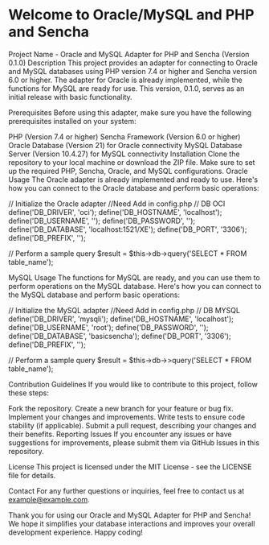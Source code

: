 # Welcome to Oracle/MySQL and PHP and Sencha
 Project Name - Oracle and MySQL Adapter for PHP and Sencha (Version 0.1.0)
Description
This project provides an adapter for connecting to Oracle and MySQL databases using PHP version 7.4 or higher and Sencha version 6.0 or higher. The adapter for Oracle is already implemented, while the functions for MySQL are ready for use. This version, 0.1.0, serves as an initial release with basic functionality.

Prerequisites
Before using this adapter, make sure you have the following prerequisites installed on your system:

PHP (Version 7.4 or higher)
Sencha Framework (Version 6.0 or higher)
Oracle Database (Version 21) for Oracle connectivity
MySQL Database Server (Version 10.4.27) for MySQL connectivity
Installation
Clone the repository to your local machine or download the ZIP file.
Make sure to set up the required PHP, Sencha, Oracle, and MySQL configurations.
Oracle Usage
The Oracle adapter is already implemented and ready to use. Here's how you can connect to the Oracle database and perform basic operations:


// Initialize the Oracle adapter
//Need Add in config.php
// DB OCI
define('DB_DRIVER', 'oci');
define('DB_HOSTNAME', 'localhost');
define('DB_USERNAME', '');
define('DB_PASSWORD', '');
define('DB_DATABASE', 'localhost:1521/XE');
define('DB_PORT', '3306');
define('DB_PREFIX', '');



// Perform a sample query
$result = $this->db->query('SELECT * FROM table_name');

MySQL Usage
The functions for MySQL are ready, and you can use them to perform operations on the MySQL database. Here's how you can connect to the MySQL database and perform basic operations:


// Initialize the MySQL adapter
//Need Add in config.php
// DB MYSQL
define('DB_DRIVER', 'mysqli');
define('DB_HOSTNAME', 'localhost');
define('DB_USERNAME', 'root');
define('DB_PASSWORD', '');
define('DB_DATABASE', 'basicsencha');
define('DB_PORT', '3306');
define('DB_PREFIX', '');

// Perform a sample query
$result = $this->db->>query('SELECT * FROM table_name');

Contribution Guidelines
If you would like to contribute to this project, follow these steps:

Fork the repository.
Create a new branch for your feature or bug fix.
Implement your changes and improvements.
Write tests to ensure code stability (if applicable).
Submit a pull request, describing your changes and their benefits.
Reporting Issues
If you encounter any issues or have suggestions for improvements, please submit them via GitHub Issues in this repository.

License
This project is licensed under the MIT License - see the LICENSE file for details.

Contact
For any further questions or inquiries, feel free to contact us at example@example.com.

Thank you for using our Oracle and MySQL Adapter for PHP and Sencha! We hope it simplifies your database interactions and improves your overall development experience. Happy coding!
